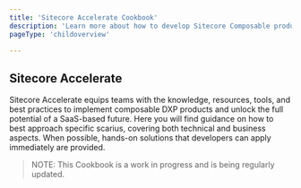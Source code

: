 ```yaml
---
title: 'Sitecore Accelerate Cookbook'
description: 'Learn more about how to develop Sitecore Composable products'
pageType: 'childoverview'

---
```

## Sitecore Accelerate
Sitecore Accelerate equips teams with the knowledge, resources, tools, and best practices to implement composable DXP products and unlock the full potential of a SaaS-based future. Here you will find guidance on how to best approach specific scarius, covering both technical and business aspects. When possible, hands-on solutions that developers can apply immediately are provided.


> NOTE: This Cookbook is a work in progress and is being regularly updated.


